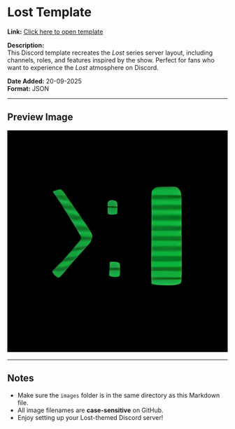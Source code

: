 # Lost Template

**Link:** [Click here to open template](https://discord.new/QYv5NQ98TF6n)

**Description:**  
This Discord template recreates the *Lost* series server layout, including channels, roles, and features inspired by the show. Perfect for fans who want to experience the *Lost* atmosphere on Discord.

**Date Added:** 20-09-2025  
**Format:** JSON  

---

## Preview Image
![Lost Template](images/lost.png)

---

## Notes
- Make sure the `images` folder is in the same directory as this Markdown file.  
- All image filenames are **case-sensitive** on GitHub.  
- Enjoy setting up your Lost-themed Discord server!
